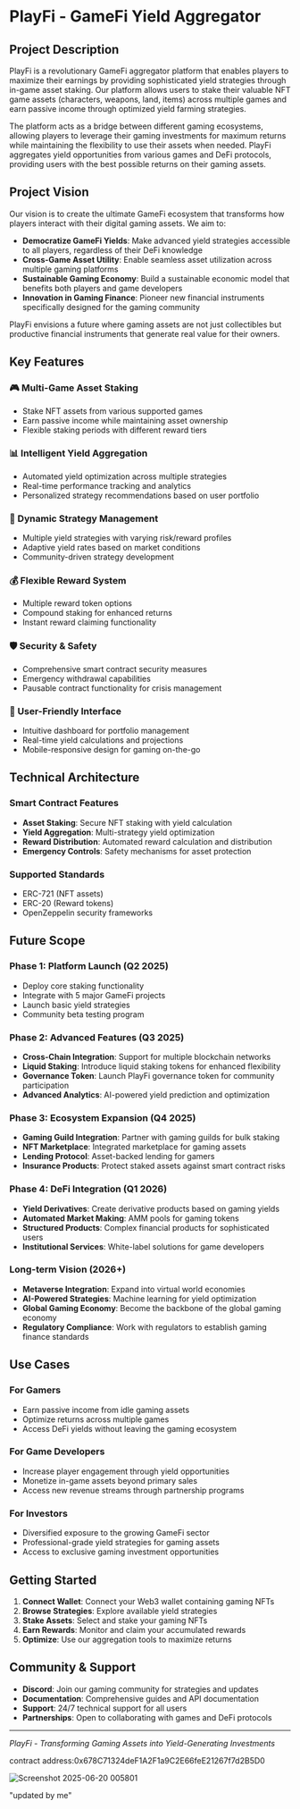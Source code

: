 # PlayFi - GameFi Yield Aggregator

## Project Description

PlayFi is a revolutionary GameFi aggregator platform that enables players to maximize their earnings by providing sophisticated yield strategies through in-game asset staking. Our platform allows users to stake their valuable NFT game assets (characters, weapons, land, items) across multiple games and earn passive income through optimized yield farming strategies.

The platform acts as a bridge between different gaming ecosystems, allowing players to leverage their gaming investments for maximum returns while maintaining the flexibility to use their assets when needed. PlayFi aggregates yield opportunities from various games and DeFi protocols, providing users with the best possible returns on their gaming assets.

## Project Vision

Our vision is to create the ultimate GameFi ecosystem that transforms how players interact with their digital gaming assets. We aim to:

- **Democratize GameFi Yields**: Make advanced yield strategies accessible to all players, regardless of their DeFi knowledge
- **Cross-Game Asset Utility**: Enable seamless asset utilization across multiple gaming platforms
- **Sustainable Gaming Economy**: Build a sustainable economic model that benefits both players and game developers
- **Innovation in Gaming Finance**: Pioneer new financial instruments specifically designed for the gaming community

PlayFi envisions a future where gaming assets are not just collectibles but productive financial instruments that generate real value for their owners.

## Key Features

### 🎮 Multi-Game Asset Staking
- Stake NFT assets from various supported games
- Earn passive income while maintaining asset ownership
- Flexible staking periods with different reward tiers

### 📊 Intelligent Yield Aggregation
- Automated yield optimization across multiple strategies
- Real-time performance tracking and analytics
- Personalized strategy recommendations based on user portfolio

### 🔄 Dynamic Strategy Management
- Multiple yield strategies with varying risk/reward profiles
- Adaptive yield rates based on market conditions
- Community-driven strategy development

### 💰 Flexible Reward System
- Multiple reward token options
- Compound staking for enhanced returns
- Instant reward claiming functionality

### 🛡️ Security & Safety
- Comprehensive smart contract security measures
- Emergency withdrawal capabilities
- Pausable contract functionality for crisis management

### 📱 User-Friendly Interface
- Intuitive dashboard for portfolio management
- Real-time yield calculations and projections
- Mobile-responsive design for gaming on-the-go

## Technical Architecture

### Smart Contract Features
- **Asset Staking**: Secure NFT staking with yield calculation
- **Yield Aggregation**: Multi-strategy yield optimization
- **Reward Distribution**: Automated reward calculation and distribution
- **Emergency Controls**: Safety mechanisms for asset protection

### Supported Standards
- ERC-721 (NFT assets)
- ERC-20 (Reward tokens)
- OpenZeppelin security frameworks

## Future Scope

### Phase 1: Platform Launch (Q2 2025)
- Deploy core staking functionality
- Integrate with 5 major GameFi projects
- Launch basic yield strategies
- Community beta testing program

### Phase 2: Advanced Features (Q3 2025)
- **Cross-Chain Integration**: Support for multiple blockchain networks
- **Liquid Staking**: Introduce liquid staking tokens for enhanced flexibility
- **Governance Token**: Launch PlayFi governance token for community participation
- **Advanced Analytics**: AI-powered yield prediction and optimization

### Phase 3: Ecosystem Expansion (Q4 2025)
- **Gaming Guild Integration**: Partner with gaming guilds for bulk staking
- **NFT Marketplace**: Integrated marketplace for gaming assets
- **Lending Protocol**: Asset-backed lending for gamers
- **Insurance Products**: Protect staked assets against smart contract risks

### Phase 4: DeFi Integration (Q1 2026)
- **Yield Derivatives**: Create derivative products based on gaming yields
- **Automated Market Making**: AMM pools for gaming tokens
- **Structured Products**: Complex financial products for sophisticated users
- **Institutional Services**: White-label solutions for game developers

### Long-term Vision (2026+)
- **Metaverse Integration**: Expand into virtual world economies
- **AI-Powered Strategies**: Machine learning for yield optimization
- **Global Gaming Economy**: Become the backbone of the global gaming economy
- **Regulatory Compliance**: Work with regulators to establish gaming finance standards

## Use Cases

### For Gamers
- Earn passive income from idle gaming assets
- Optimize returns across multiple games
- Access DeFi yields without leaving the gaming ecosystem

### For Game Developers
- Increase player engagement through yield opportunities
- Monetize in-game assets beyond primary sales
- Access new revenue streams through partnership programs

### For Investors
- Diversified exposure to the growing GameFi sector
- Professional-grade yield strategies for gaming assets
- Access to exclusive gaming investment opportunities

## Getting Started

1. **Connect Wallet**: Connect your Web3 wallet containing gaming NFTs
2. **Browse Strategies**: Explore available yield strategies
3. **Stake Assets**: Select and stake your gaming NFTs
4. **Earn Rewards**: Monitor and claim your accumulated rewards
5. **Optimize**: Use our aggregation tools to maximize returns

## Community & Support

- **Discord**: Join our gaming community for strategies and updates
- **Documentation**: Comprehensive guides and API documentation
- **Support**: 24/7 technical support for all users
- **Partnerships**: Open to collaborating with games and DeFi protocols

---

*PlayFi - Transforming Gaming Assets into Yield-Generating Investments*

contract address:0x678C71324deF1A2F1a9C2E66feE21267f7d2B5D0

![Screenshot 2025-06-20 005801](https://github.com/user-attachments/assets/f7f4b4f8-3ca4-4d4e-96d1-de2480bdebb3)

"updated by me"
